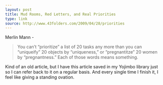 ```yaml
---
layout: post
title: Mud Rooms, Red Letters, and Real Priorities
type: link
source: http://www.43folders.com/2009/04/28/priorities
---
```

Merlin Mann -
> You can’t “prioritize” a list of 20 tasks any more than you can “uniqueify” 20 objects by “uniqueness,” or “pregnantitze” 20 women by “pregnantness.” Each of those words means something.

Kind of an old article, but I have this article saved in my Yojimbo library just so I can refer back to it on a regular basis. And every single time I finish it, I feel like giving a standing ovation.